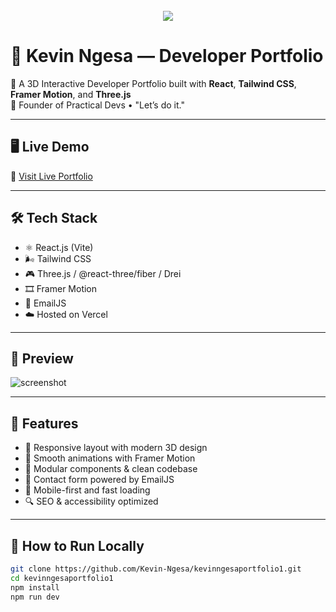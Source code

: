 
<div align='center'>
<br/>
<a href="https://kevinngesaportfolio1.vercel.app" target="_blank">
<img src='https://github.com/user-attachments/assets/c9dd9061-2b7c-45b1-9397-2d6e36fe377c'/>
</a>
</div>

# 💼 Kevin Ngesa — Developer Portfolio

🚀 A 3D Interactive Developer Portfolio built with **React**, **Tailwind CSS**, **Framer Motion**, and **Three.js**  
🧠 Founder of Practical Devs • "Let’s do it."

---

## 🖥️ Live Demo

🔗 [Visit Live Portfolio](https://kevinngesaportfolio1.vercel.app/)

---

## 🛠️ Tech Stack

- ⚛️ React.js (Vite)
- 🌬️ Tailwind CSS
- 🎮 Three.js / @react-three/fiber / Drei
- 🎞️ Framer Motion
- 💌 EmailJS
- ☁️ Hosted on Vercel

---

## 📸 Preview

![screenshot](https://your-screenshot-link.com/portfolio-preview.jpg)

---

## 🧩 Features

- 🎨 Responsive layout with modern 3D design
- 🔄 Smooth animations with Framer Motion
- 🧩 Modular components & clean codebase
- 💬 Contact form powered by EmailJS
- 📱 Mobile-first and fast loading
- 🔍 SEO & accessibility optimized


---

## 🚀 How to Run Locally

```bash
git clone https://github.com/Kevin-Ngesa/kevinngesaportfolio1.git
cd kevinngesaportfolio1
npm install
npm run dev

